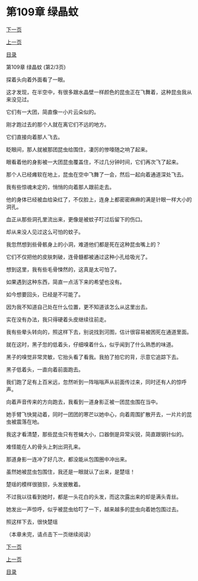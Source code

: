 <h1>第109章   绿晶蚊</h1>
            <div><p><a href="./326_%E7%AC%AC109%E7%AB%A0_%E7%BB%BF%E6%99%B6%E8%9A%8A.md">下一页</a></p><p><a href="./324_%E7%AC%AC109%E7%AB%A0_%E7%BB%BF%E6%99%B6%E8%9A%8A.md">上一页</a></p><p><a href="../">目录</a></p></div>
            <div><p>第109章   绿晶蚊 (第2/3页)</p><p>探着头向着外面看了一眼。</p><p>这才发现，在半空中，有很多跟水晶壁一样颜色的昆虫正在飞舞着，这种昆虫我从来没见过。</p><p>它们有一大团，简直像一小片云朵似的。</p><p>刚才跑过去的那个人就在离它们不远的地方。</p><p>它们直接向着那人飞去。</p><p>眨眼间，那人就被那团昆虫给围住，凄厉的惨嚎随之响了起来。</p><p>眼看着他的身影被一大团昆虫覆盖住，不过几分钟时间，它们再次飞了起来。</p><p>那个人已经瘫软在地上，昆虫在空中飞舞了一会，然后一起向着通道深处飞去。</p><p>我有些惊魂未定的，悄悄的向着那人跟前走去。</p><p>他的身体已经被血给染红了，不仅脸上，连身上都密密麻麻的满是针眼一样大小的洞孔。</p><p>血正从那些洞孔里流出来，更像是被蚊子叮过后留下的伤口。</p><p>却从来没人见过这么可怕的蚊子。</p><p>我忽然想到些骨骸身上的小洞，难道他们都是死在这种昆虫嘴上的？</p><p>它们不仅把他的皮肤刺破，连骨髓都被通过这种小孔给吸光了。</p><p>想到这里，我有些毛骨悚然的，这真是太可怕了。</p><p>如果遇到这种东西，简直一点活下来的希望也没有。</p><p>如今想要回头，已经是不可能了。</p><p>因为我不知道自己处在什么位置，更不知道该怎么从这里出去。</p><p>实在没有办法，我只得硬着头皮继续往前走。</p><p>我有些晕头转向的，照这样下去，别说找到河图，估计很容易被困死在通道里面。</p><p>就在这时，黑子忽的低着头，仔细嗅着什么，似乎闻到了什么熟悉的味道。</p><p>黑子的嗅觉非常灵敏，它抬头看了看我。我拍了拍它的背，示意它追踪下去。</p><p>黑子低着头，一直向着前面跑去。</p><p>我们跑了足有上百米远，忽然听到一阵嗡嗡声从前面传过来，同时还有人的惊呼声。</p><p>向着声音传来的方向跑去，我看到一道身影正被一团昆虫围在当中。</p><p>她手臂飞快晃动着，同时一团团的寒芒以她中心，向着周围扩散开去，一片片的昆虫被震落在地。</p><p>我这才看清楚，那些昆虫只有苍蝇大小，口器倒是异常尖锐，简直跟钢针似的。</p><p>难怪能在人的骨头上刺出洞孔来。</p><p>那道身影一连冲了好几次，都没能从包围圈中冲出来。</p><p>虽然她被昆虫包围住，我还是一眼就认了出来，是楚瑶！</p><p>楚瑶的模样很狼狈，头发披散着。</p><p>不过我以往看到她时，都是一头花白的头发，而这次露出来的却是满头青丝。</p><p>她发出一声惊呼，似乎被昆虫给叮了一下，越来越多的昆虫向着她包围过去。</p><p>照这样下去，很快楚瑶</p><p>（本章未完，请点击下一页继续阅读）</p></div>
            <div><p><a href="./326_%E7%AC%AC109%E7%AB%A0_%E7%BB%BF%E6%99%B6%E8%9A%8A.md">下一页</a></p><p><a href="./324_%E7%AC%AC109%E7%AB%A0_%E7%BB%BF%E6%99%B6%E8%9A%8A.md">上一页</a></p><p><a href="../">目录</a></p></div>